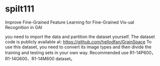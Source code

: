 # spilt111
Improve Fine-Grained Feature Learning for Fine-Grained Vis-ual Recognition in GAI

you  need to import the data and partition the dataset yourself.
The dataset code is publicly available at: https://github.com/hellodfan/GrainSpace
To use this dataset, you need to convert its image types and then divide the training and testing sets in your own way.
Recommended use R1-14P600，R1-14G600、R1-14M600 dataset。

